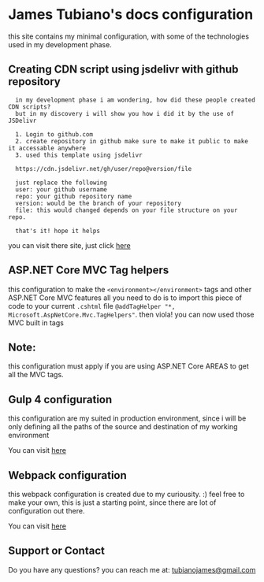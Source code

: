 # James Tubiano's docs configuration

this site contains my minimal configuration, with some of the technologies used in my development phase.

## Creating CDN script using jsdelivr with github repository
```
  in my development phase i am wondering, how did these people created CDN scripts?
  but in my discovery i will show you how i did it by the use of JSDelivr
  
  1. Login to github.com
  2. create repository in github make sure to make it public to make it accessable anywhere
  3. used this template using jsdelivr
  
  https://cdn.jsdelivr.net/gh/user/repo@version/file
  
  just replace the following
  user: your github username
  repo: your github repository name
  version: would be the branch of your repository
  file: this would changed depends on your file structure on your repo.
  
  that's it! hope it helps
```
you can visit there site, just click [here](https://www.jsdelivr.com/?docs=gh)


## ASP.NET Core MVC Tag helpers

this configuration to make the ```<environment></environment>``` tags and other ASP.NET Core MVC features
all you need to do is to import this piece of code to your current ```.cshtml``` file
```@addTagHelper "*, Microsoft.AspNetCore.Mvc.TagHelpers"```. then viola! you can now used those 
MVC built in tags

## Note:
this configuration must apply if you are using ASP.NET Core AREAS to get all the MVC tags.

## Gulp 4 configuration

this configuration are my suited in production environment,
since i will be only defining all the paths of the source and destination
of my working environment

You can visit [here](https://github.com/waput90/Gulp4Watch) 

## Webpack configuration

this webpack configuration is created due to my curiousity. :) 
feel free to make your own, this is just a starting point,
since there are lot of configuration out there.

You can visit [here](https://github.com/waput90/Gulp4Watch) 

## Support or Contact

Do you have any questions? you can reach me at: [tubianojames@gmail.com](mailto:tubianojames@gmail.com)
